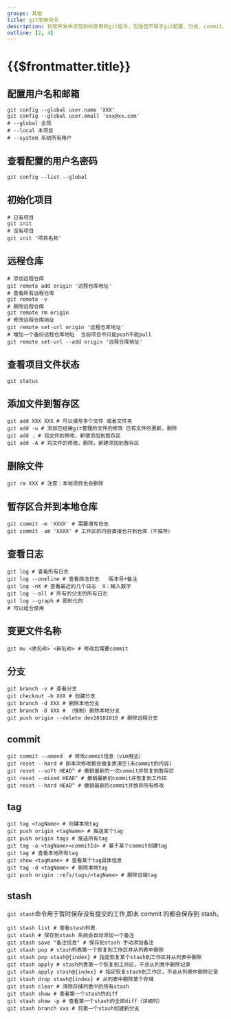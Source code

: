 ```yaml
---
groups: 其他
title: git常用命令
description: 日常开发中涉及到的常用的git指令，包括但不限于git配置、分支、commit、tag、stash等操作
outline: [2, 4]
---
```


# {{$frontmatter.title}}

## 配置用户名和邮箱

```shell
git config --global user.name 'XXX'
git config --global user.emall 'xxx@xx.com'
# --global 全局
# --local 本项目
# --system 系统所有用户
```

## 查看配置的用户名密码

```shell
git config --list --global
```

## 初始化项目

```shell
# 已有项目
git init
# 没有项目
git init '项目名称'
```

## 远程仓库

```shell
# 添加远程仓库
git remote add origin '远程仓库地址'
# 查看所有远程仓库
git remote -v
# 删除远程仓库
git remote rm origin
# 修改远程仓库地址
git remote set-url origin '远程仓库地址'
# 增加一个备份远程仓库地址  当前项目中只能push不能pull
git remote set-url --add origin '远程仓库地址'
```

## 查看项目文件状态

```shell
git status
```

## 添加文件到暂存区

```shell
git add XXX XXX # 可以填写多个文件 或者文件夹
git add -u # 添加已经被git管理的文件的修改 已有文件的更新、删除
git add . # 将文件的修改，新增添加到暂存区
git add -A # 将文件的修改，删除，新建添加到暂存区
```

## 删除文件

```shell
git rm XXX # 注意：本地项目也会删除
```

## 暂存区合并到本地仓库

```shell
git commit -m 'XXXX' # 需要填写日志
git commit -am 'XXXX' # 工作区的内容直接合并到仓库（不推荐）
```

## 查看日志

```shell
git log # 查看所有日志
git log --oneline # 查看简洁日志   版本号+备注
git log -nX # 查看最近的几个日志  X：输入数字
git log --all # 所有的分支的所有日志
git log --graph # 图形化的
# 可以组合使用
```

## 变更文件名称

```shell
git mv <原名称> <新名称> # 修改后需要commit
```

## 分支

```shell
git branch -v # 查看分支
git checkout -b XXX # 创建分支
git branch -d XXX # 删除本地分支
git branch -D XXX # （强制）删除本地分支
git push origin --delete dev20181018 # 删除远程分支
```

## commit

```shell
git commit --amend  # 修改commit信息（vim用法）
git reset --hard # 即本次修改都会被复原清空(未commit的内容)
git reset --soft HEAD^ # 撤销最新的一次commit并恢复到暂存区
git reset --mixed HEAD^ # 撤销最新的commit并恢复到工作区
git reset --hard HEAD^ # 撤销最新的commit并放弃所有修改
```

## tag

```shell
git tag <tagName> # 创建本地tag
git push origin <tagName> # 推送某个tag
git push origin tags # 推送所有tag
git tag -a <tagName><commitId> # 基于某个commit创建tag
git tag # 查看本地所有tag
git show <tagName> # 查看某个tag具体信息
git tag -d <tagName> # 删除本地tag
git push origin :refs/tags/<tagName> # 删除远端tag
```

## stash

`git stash`命令用于暂时保存没有提交的工作,即未 commit 的都会保存到 stash。

```shell
git stash list # 查看stash列表
git stash # 保存到stash 系统会自动添加一个备注
git stash save "备注信息" # 保存到stash 手动添加备注
git stash pop # stash列表第一个恢复到工作区并从列表中删除
git stash pop stash@{index} # 指定恢复某个stash到工作区并从列表中删除
git stash apply # stash列表第一个恢复到工作区，不会从列表中删除记录
git stash apply stash@{index} # 指定恢复stash到工作区，不会从列表中删除记录
git stash drop stash@{index} # 从列表中删除某个存储
git stash clear # 清除存储列表中的所有stash
git stash show # 查看第一个stash的diff
git stash show -p # 查看第一个stash的全部diff（详细的）
git stash branch xxx # 将第一个stash创建新分支
```
